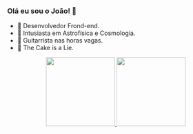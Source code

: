 ### Olá eu sou o João! 👋

- :pushpin: Desenvolvedor Frond-end.
- :telescope: Intusiasta em Astrofísica e Cosmologia.
- :guitar: Guitarrista nas horas vagas.
- :cake: The Cake is a Lie.

<div align="center">
  <a href="https://github.com/joaoemc2">
  <img height="160em" src="https://github-readme-stats.vercel.app/api?username=joaoemc2&show_icons=true&theme=codeSTACKr&include_all_commits=true&count_private=true"/>
  <img height="160em" src="https://github-readme-stats.vercel.app/api/top-langs/?username=joaoemc2&layout=compact&langs_count=7&theme=codeSTACKr"/>
</div>
